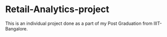 # Retail-Analytics-project
This is an individual project done as a part of my Post Graduation from IIIT-Bangalore.
